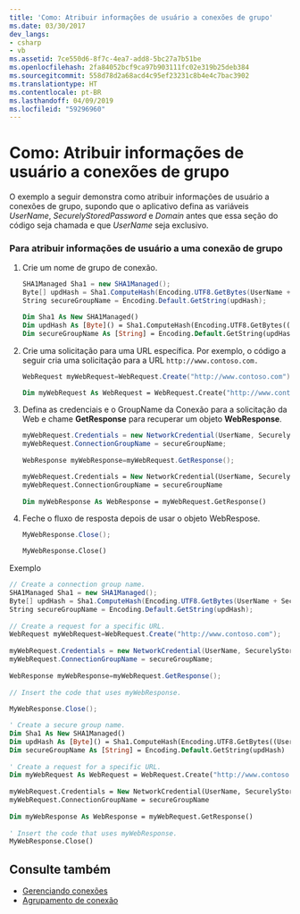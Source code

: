 ```yaml
---
title: 'Como: Atribuir informações de usuário a conexões de grupo'
ms.date: 03/30/2017
dev_langs:
- csharp
- vb
ms.assetid: 7ce550d6-8f7c-4ea7-add8-5bc27a7b51be
ms.openlocfilehash: 2fa84052bcf9ca97b903111fc02e319b25deb384
ms.sourcegitcommit: 558d78d2a68acd4c95ef23231c8b4e4c7bac3902
ms.translationtype: HT
ms.contentlocale: pt-BR
ms.lasthandoff: 04/09/2019
ms.locfileid: "59296960"
---
```

# <a name="how-to-assign-user-information-to-group-connections"></a>Como: Atribuir informações de usuário a conexões de grupo

 O exemplo a seguir demonstra como atribuir informações de usuário a conexões de grupo, supondo que o aplicativo defina as variáveis *UserName*, *SecurelyStoredPassword* e *Domain* antes que essa seção do código seja chamada e que *UserName* seja exclusivo.  
  
### <a name="to-assign-user-information-to-a-group-connection"></a>Para atribuir informações de usuário a uma conexão de grupo  
  
1. Crie um nome de grupo de conexão.  
  
    ```csharp  
    SHA1Managed Sha1 = new SHA1Managed();  
    Byte[] updHash = Sha1.ComputeHash(Encoding.UTF8.GetBytes(UserName + SecurelyStoredPassword + Domain));  
    String secureGroupName = Encoding.Default.GetString(updHash);  
    ```  
  
    ```vb  
    Dim Sha1 As New SHA1Managed()  
    Dim updHash As [Byte]() = Sha1.ComputeHash(Encoding.UTF8.GetBytes((UserName + SecurelyStoredPassword + Domain)))  
    Dim secureGroupName As [String] = Encoding.Default.GetString(updHash)  
    ```  
  
2. Crie uma solicitação para uma URL específica. Por exemplo, o código a seguir cria uma solicitação para a URL `http://www.contoso.com.`  
  
    ```csharp  
    WebRequest myWebRequest=WebRequest.Create("http://www.contoso.com");  
    ```  
  
    ```vb  
    Dim myWebRequest As WebRequest = WebRequest.Create("http://www.contoso.com")  
    ```  
  
3. Defina as credenciais e o GroupName da Conexão para a solicitação da Web e chame **GetResponse** para recuperar um objeto **WebResponse**.  
  
    ```csharp  
    myWebRequest.Credentials = new NetworkCredential(UserName, SecurelyStoredPassword, Domain);   
    myWebRequest.ConnectionGroupName = secureGroupName;  
  
    WebResponse myWebResponse=myWebRequest.GetResponse();  
    ```  
  
    ```vb  
    myWebRequest.Credentials = New NetworkCredential(UserName, SecurelyStoredPassword, Domain)  
    myWebRequest.ConnectionGroupName = secureGroupName  
  
    Dim myWebResponse As WebResponse = myWebRequest.GetResponse()  
    ```  
  
4. Feche o fluxo de resposta depois de usar o objeto WebRespose.  
  
    ```csharp  
    MyWebResponse.Close();  
    ```  
  
    ```vb  
    MyWebResponse.Close()  
    ```  
  
 Exemplo  
  
```csharp  
// Create a connection group name.  
SHA1Managed Sha1 = new SHA1Managed();  
Byte[] updHash = Sha1.ComputeHash(Encoding.UTF8.GetBytes(UserName + SecurelyStoredPassword + Domain));  
String secureGroupName = Encoding.Default.GetString(updHash);  
  
// Create a request for a specific URL.  
WebRequest myWebRequest=WebRequest.Create("http://www.contoso.com");  
  
myWebRequest.Credentials = new NetworkCredential(UserName, SecurelyStoredPassword, Domain);   
myWebRequest.ConnectionGroupName = secureGroupName;  
  
WebResponse myWebResponse=myWebRequest.GetResponse();  
  
// Insert the code that uses myWebResponse.  
  
MyWebResponse.Close();  
```  
  
```vb  
' Create a secure group name.  
Dim Sha1 As New SHA1Managed()  
Dim updHash As [Byte]() = Sha1.ComputeHash(Encoding.UTF8.GetBytes((UserName + SecurelyStoredPassword + Domain)))  
Dim secureGroupName As [String] = Encoding.Default.GetString(updHash)  
  
' Create a request for a specific URL.  
Dim myWebRequest As WebRequest = WebRequest.Create("http://www.contoso.com")  
  
myWebRequest.Credentials = New NetworkCredential(UserName, SecurelyStoredPassword, Domain)  
myWebRequest.ConnectionGroupName = secureGroupName  
  
Dim myWebResponse As WebResponse = myWebRequest.GetResponse()  
  
' Insert the code that uses myWebResponse.  
MyWebResponse.Close()  
```  
  
## <a name="see-also"></a>Consulte também

- [Gerenciando conexões](../../../docs/framework/network-programming/managing-connections.md)
- [Agrupamento de conexão](../../../docs/framework/network-programming/connection-grouping.md)
